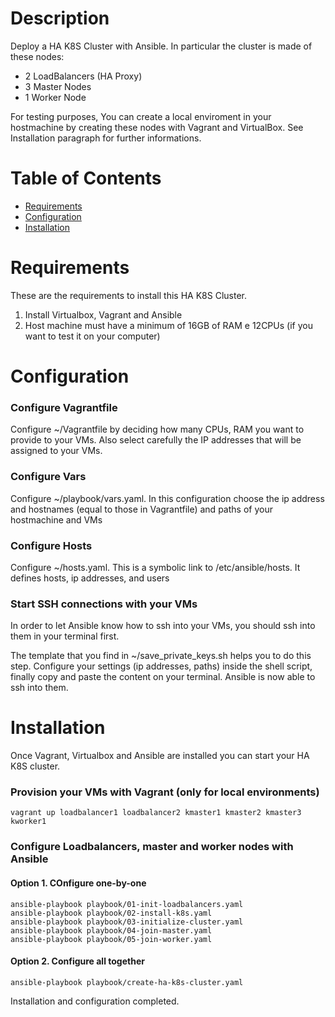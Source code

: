 # <Ansible-HA-K8s>

# Description

Deploy a HA K8S Cluster with Ansible. In particular the cluster is made of these nodes:
- 2 LoadBalancers (HA Proxy)
- 3 Master Nodes
- 1 Worker Node

For testing purposes, You can create a local enviroment in your hostmachine by creating these nodes with Vagrant and VirtualBox. See Installation paragraph for further informations.

# Table of Contents

- [Requirements](#requirements)
- [Configuration](#configuration)
- [Installation](#installation)

# Requirements
These are the requirements to install this HA K8S Cluster.

1) Install Virtualbox, Vagrant and Ansible
2) Host machine must have a minimum of 16GB of RAM e 12CPUs (if you want to test it on your computer)

# Configuration
### Configure Vagrantfile
Configure ~/Vagrantfile by deciding how many CPUs, RAM you want to provide to your VMs. Also select carefully the IP addresses that will be assigned to your VMs.

### Configure Vars
Configure ~/playbook/vars.yaml. In this configuration choose the ip address and hostnames (equal to those in Vagrantfile) and paths of your hostmachine and VMs

### Configure Hosts
Configure ~/hosts.yaml. This is a symbolic link to /etc/ansible/hosts. It defines hosts, ip addresses, and users

### Start SSH connections with your VMs
In order to let Ansible know how to ssh into your VMs, you should ssh into them in your terminal first.

The template that you find in ~/save_private_keys.sh helps you to do this step. Configure your settings (ip addresses, paths) inside the shell script, finally copy and paste the content on your terminal. Ansible is now able to ssh into them.

# Installation
Once Vagrant, Virtualbox and Ansible are installed you can start your HA K8S cluster.

### Provision your VMs with Vagrant (only for local environments)
```
vagrant up loadbalancer1 loadbalancer2 kmaster1 kmaster2 kmaster3 kworker1
```

### Configure Loadbalancers, master and worker nodes with Ansible
#### Option 1. COnfigure one-by-one
```
ansible-playbook playbook/01-init-loadbalancers.yaml
ansible-playbook playbook/02-install-k8s.yaml
ansible-playbook playbook/03-initialize-cluster.yaml
ansible-playbook playbook/04-join-master.yaml
ansible-playbook playbook/05-join-worker.yaml
```

#### Option 2. Configure all together
```
ansible-playbook playbook/create-ha-k8s-cluster.yaml
```

Installation and configuration completed.
